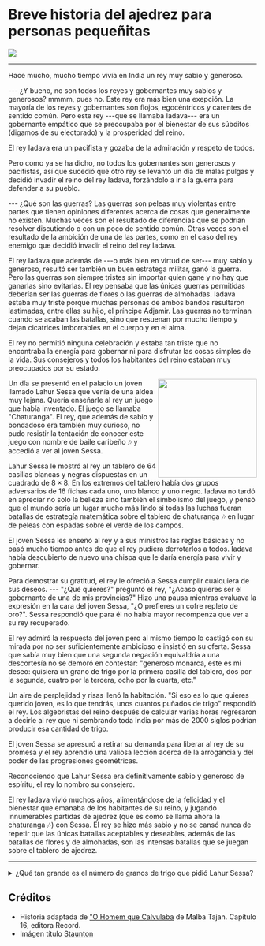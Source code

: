 # Breve historia del ajedrez para personas pequeñitas

![](https://www.houseofstaunton.com/media/catalog/product/cache/36ddcfecb9bcfbaa2afb93c161df3a15/m/e/mena102-poly-alt.jpg)

---

Hace mucho, mucho tiempo vivía en India un rey muy sabio y generoso.

--- ¿Y bueno, no son todos los reyes y gobernantes muy sabios y generosos?
mmmm, pues no. Este rey era más bien una exepción. La mayoría de los reyes y gobernantes son flojos, egocéntricos y carentes de sentido común. Pero este rey ---que se llamaba Iadava--- era un gobernante empático que se preocupaba por el bienestar de sus súbditos (digamos de su electorado) y la prosperidad del reino.

El rey Iadava era un pacifista y gozaba de la admiración y respeto de todos.

Pero como ya se ha dicho, no todos los gobernantes son generosos y pacifistas, así que sucedió que otro rey se levantó un día de malas pulgas y decidió invadir el reino del rey Iadava,  forzándolo a ir a la guerra para defender a su pueblo.

--- ¿Qué son las guerras?
Las guerras son peleas muy violentas entre partes que tienen opiniones diferentes acerca de cosas que generalmente no existen. Muchas veces son el resultado de diferencias que se podrían resolver discutiendo o con  un poco de sentido común. Otras veces son el resultado de la ambición de una de las partes, como en el caso del rey enemigo que decidió invadir el reino del rey Iadava.

El rey Iadava que además de ---o más bien en virtud de ser--- muy sabio y generoso, resultó ser también un buen estratega militar, ganó la guerra. Pero las guerras son siempre tristes sin importar quien gane y no hay que ganarlas sino evitarlas. El rey pensaba que las únicas guerras permitidas deberían ser las guerras de flores o las guerras de almohadas. Iadava estaba muy triste porque muchas personas de ambos bandos resultaron lastimadas, entre ellas su hijo, el príncipe Adjamir. Las guerras no terminan cuando se acaban las batallas, sino que resuenan por mucho tiempo y dejan cicatrices imborrables en el cuerpo y en el alma.

El rey no permitió ninguna celebración y estaba tan triste que no encontraba la energía para gobernar ni para disfrutar las cosas simples de la vida. Sus consejeros y todos los habitantes del reino estaban muy preocupados por su estado.


<img align="right" width="200" height="200" src="https://upload.wikimedia.org/wikipedia/commons/thumb/0/07/Lahur_Sessa_by_Thiago_Cruz.jpg/800px-Lahur_Sessa_by_Thiago_Cruz.jpg">
Un día se presentó en el palacio un joven llamado Lahur Sessa que venía de una aldea muy lejana. Quería enseñarle al rey un juego que había inventado. El juego se llamaba "Chaturanga". El rey, que además de sabio y bondadoso era también muy curioso, no pudo resistir la tentación de conocer este juego con nombre de baile caribeño 🎶 y  accedió a ver al joven Sessa.

Lahur Sessa le mostró al rey un tablero de $64$ casillas blancas y negras dispuestas en un cuadrado de $8\times 8$. En los extremos del tablero había dos grupos adversarios de $16$ fichas cada uno, uno blanco y uno negro. Iadava no tardó en apreciar no solo la belleza sino también el simbolismo del juego, y pensó que el mundo sería un lugar mucho más lindo si todas las luchas fueran batallas de estrategía matemática sobre el tablero de chaturanga 🎶 en lugar de peleas con espadas sobre el verde de los campos.

El joven Sessa les enseñó al rey y a sus ministros las reglas básicas y no pasó mucho tiempo antes de que el rey pudiera derrotarlos a todos. Iadava había descubierto de nuevo una chispa que le daría energía para vivir y gobernar.

Para demostrar su gratitud, el rey le ofreció a Sessa cumplir cualquiera de sus deseos.
--- "¿Qué quieres?" preguntó el rey, "¿Acaso quieres ser el gobernante de una de mis provincias?" Hizo una pausa mientras evaluava la expresión en la cara del joven Sessa, "¿O prefieres un cofre repleto de oro?".
Sessa respondió que para él no había mayor recompenza que ver a su rey recuperado.

El rey admiró la respuesta del joven pero al mismo tiempo lo castigó con su mirada por no ser suficientemente ambicioso e insistió en su oferta. Sessa que sabía muy bien que una segunda negación equivaldría a una descortesía no se demoró en contestar: "generoso monarca, este es mi deseo: quisiera un grano de trigo por la primera casilla del tablero, dos por la segunda, cuatro por la tercera, ocho por la cuarta, etc."

Un aire de perplejidad y risas llenó la habitación. "Si eso es lo que quieres querido joven, es lo que tendrás, unos cuantos puñados de trigo" respondió el rey. Los algebristas del reino después de calcular varias horas regresaron a decirle al rey que ni sembrando toda India por más de 2000 siglos podrían producir esa cantidad de trigo.

El joven Sessa se apresuró a retirar su demanda para liberar al rey de su promesa y el rey aprendió una valiosa lección acerca de la arrogancia y del poder de las progresiones geométricas.

Reconociendo que Lahur Sessa era definitivamente sabio y generoso de espíritu, el rey lo nombro su consejero.

El rey Iadava vivió muchos años, alimentándose de la felicidad y el bienestar que emanaba de los habitantes de su reino, y jugando innumerables partidas de ajedrez (que es como se llama ahora la chaturanga 🎶) con Sessa. El rey se hizo más sabio y no se cansó nunca de repetir que las únicas batallas aceptables y deseables, además de las batallas de flores y de almohadas, son las intensas batallas que se juegan sobre el tablero de ajedrez.

---
<details>

<summary>¿Qué tan grande es el número de granos de trigo que pidió Lahur Sessa?</summary>

$$
s = 1 + 2 + 4 + \cdots + 2^{62} + 2^{63} = \sum_{k=0}^{63} 2^k
$$

si multiplicamos por $2$ en ambos lados

$$
2s =  2 + 4 + 8 + \cdots + 2^{63} + 2^{64}
$$

y si ahora restamos la serie original $s$ en ambos lados, obtenemos el número de granos de trigo que Lahur Sessa pidió como recompenza.

$$
s =  2^{64} - 1 = 18,446,744,073,709,551,615
$$

Esta cantidad es más del doble del número estimado de granos de arena en la tierra.
</details>










## Créditos
* Historia adaptada de ["O Homem que Calvulaba](https://pt.wikipedia.org/wiki/O_Homem_que_Calculava) de Malba Tajan. Capítulo 16, editora Record.
* Imágen título [Staunton](https://www.houseofstaunton.com/the-isle-of-lewis-chess-pieces-35-king-21273.html)
